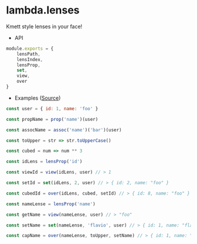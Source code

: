 # lambda.lenses
Kmett style lenses in your face!

* API

```js
module.exports = {
    lensPath,
    lensIndex,
    lensProp,
    set,
    view,
    over
}
```

* Examples ([Source](https://github.com/tarasowski/functional-lenses/blob/master/deck.mdx))

```js
const user = { id: 1, name: 'foo' }

const propName = prop('name')(user)

const assocName = assoc('name')('bar')(user)

const toUpper = str => str.toUpperCase()

const cubed = num => num ** 3

const idLens = lensProp('id')

const viewId = view(idLens, user) // > 1

const setId = set(idLens, 2, user) // > { id: 2, name: "foo" }

const cubedId = over(idLens, cubed, setId) // > { id: 8, name: "foo" }

const nameLense = lensProp('name')

const getName = view(nameLense, user) // > "foo"

const setName = set(nameLense, 'flavio', user) // > { id: 1, name: "flavio" }

const capName = over(nameLense, toUpper, setName) // > { id: 1, name: "FLAVIO" }
```

